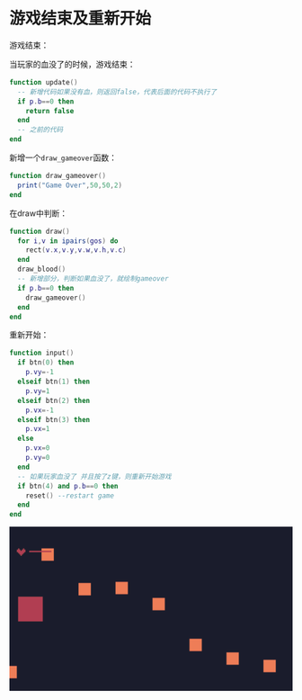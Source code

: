 # 游戏结束及重新开始

游戏结束：

当玩家的血没了的时候，游戏结束：

```lua
function update()
  -- 新增代码如果没有血，则返回false，代表后面的代码不执行了
  if p.b==0 then
    return false
  end
  -- 之前的代码
end
```

新增一个`draw_gameover`函数：

```lua
function draw_gameover()
  print("Game Over",50,50,2)
end
```

在draw中判断：

```lua
function draw()
  for i,v in ipairs(gos) do
    rect(v.x,v.y,v.w,v.h,v.c)
  end
  draw_blood()
  -- 新增部分，判断如果血没了，就绘制gameover
  if p.b==0 then
    draw_gameover()
  end
end
```

重新开始：

```lua
function input()
  if btn(0) then
    p.vy=-1
  elseif btn(1) then
	p.vy=1
  elseif btn(2) then
	p.vx=-1
  elseif btn(3) then
    p.vx=1
  else
    p.vx=0
    p.vy=0
  end
  -- 如果玩家血没了 并且按了z键，则重新开始游戏
  if btn(4) and p.b==0 then
    reset() --restart game
  end	
end
```

![](./images/gameover.gif)

